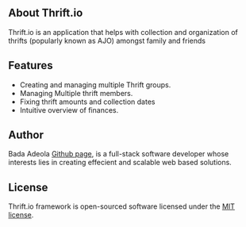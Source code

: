 ## About Thrift.io

Thrift.io is an application that helps with collection and organization of thrifts (popularly known as AJO) amongst family and friends 

## Features


- Creating and managing multiple Thrift groups.
- Managing Multiple thrift members.
- Fixing thrift amounts and collection dates 
- Intuitive overview of finances.

## Author

Bada Adeola [Github page](https://github.com/codeDeeAi), is a full-stack software developer whose interests lies in creating
effecient and scalable web based solutions.

## License

Thrift.io framework is open-sourced software licensed under the [MIT license](https://opensource.org/licenses/MIT).
